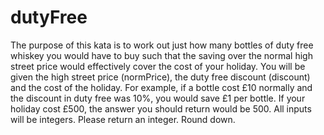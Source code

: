 # dutyFree
The purpose of this kata is to work out just how many bottles of duty free whiskey you would have to buy such that the saving over the normal high street price would effectively cover the cost of your holiday.  You will be given the high street price (normPrice), the duty free discount (discount) and the cost of the holiday.  For example, if a bottle cost £10 normally and the discount in duty free was 10%, you would save £1 per bottle. If your holiday cost £500, the answer you should return would be 500.  All inputs will be integers. Please return an integer. Round down.
